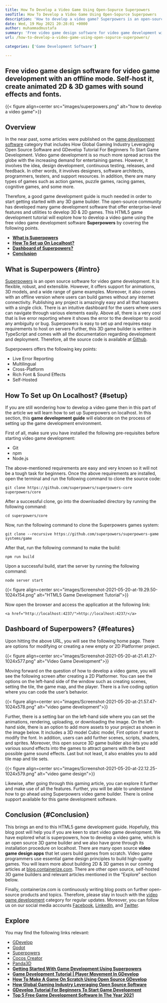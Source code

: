 ```yaml
---
title: How To Develop a Video Game Using Open-Sopurce Superpowers
seoTitle: How To Develop a Video Game Using Open-Sopurce Superpowers
description: 'How to develop a video game? Superpowers is an open-source HTML5 game development. It is cross platform and allows users to build animated 2D & 3D games.'
date: Wed, 19 May 2021 20:28:01 +0000
author: muhammadmustafa
summary: 'Free video game design software for video game development with an offline mode. Self-host it, create animated 2D &amp; 3D games with sound effects and fonts.'
url: /how-to-develop-a-video-game-using-open-sopurce-superpowers/

categories: ['Game Development Software']

---
```

## Free video game design software for video game development with an offline mode. Self-host it, create animated 2D & 3D games with sound effects and fonts.

{{< figure align=center src="images/superpowers.png" alt="how to develop a video game">}}  

## Overview

In the near past, some articles were published on the [game development software][1] category that includes How Global Gaming Industry Leveraging Open Source Software and GDevelop Tutorial For Beginners To Start Game Development. Video game development is so much more spread across the globe with the increasing demand for entertaining games. However, it involves the idea, design development, continuous testing, releases, and feedback. In other words, it involves designers, software architects, programmers, testers, and support resources. In addition, there are many types of games such as action games, puzzle games, racing games, cognitive games, and some more. 

Therefore, a good game development guide is much needed in order to start getting started with any 3D game builder. The open-source community has developed many game development software that offer enterprise-level features and utilities to develop 3D & 2D games. This HTML5 game development tutorial will explore how to develop a video game using the free video game development software **Superpowers** by covering the following points.

  * **[What is Superpowers][2]**
  * **[How To Set up On Localhost?][3]**
  * **[Dashboard of Superpowers?][4]**
  * **[Conclusion][5]**

## What is Superpowers {#intro}

[Superpowers][6] is an open source software for video game development. It is flexible, robust, and extensible. However, it offers support for animations, 3D models, and a wide range of game examples. Moreover, it also comes with an offline version where users can build games without any internet connectivity. Publishing any project is amazingly easy and all that happens with a single click. There is an intuitive dashboard for the users where users can navigate through various elements easily. Above all, there is a very cool that is live error reporting where it shows the error to the developer to avoid any ambiguity or bug. Superpowers is easy to set up and requires easy requirements to host on servers Further, this 3D game builder is written in TypeScript and comes with all the documentation regarding development and deployment. Therefore, all the source code is available at [Github][7].

Superpowers offers the following key points:

  * Live Error Reporting
  * Multilingual 
  * Cross-Platform
  * Rich Font & Sound Effects
  * Self-Hosted

## How To Set up On Localhost? {#setup}

If you are still wondering how to develop a video game then in this part of the article we will learn how to set up Superpowers on localhost. In this section, this **game development guide** will elaborate on the process of setting up the game development environment. 

First of all, make sure you have installed the following pre-requisites before starting video game development:

  * Git
  * npm
  * Node.js

The above-mentioned requirements are easy and very known so it will not be a tough task for beginners. Once the above requirements are installed, open the terminal and run the following command to clone the source code:


```
git clone https://github.com/superpowers/superpowers-core superpowers/core
```


After a successful clone, go into the downloaded directory by running the following command:


```
cd superpowers/core
```


Now, run the following command to clone the Superpowers games system:


```
git clone --recursive https://github.com/superpowers/superpowers-game systems/game
```


After that, run the following command to make the build:


```
npm run build
```


Upon a successful build, start the server by running the following command:


```
node server start
```


{{< figure align=center src="images/Screenshot-2021-05-20-at-19.29.50-1024x154.png" alt="HTML5 Game Development Tutorial">}}  

Now open the browser and access the application at the following link:


```
<a href="http://localhost:4237/">http://localhost:4237/</a>
```


## Dashboard of Superpowers? {#features}

Upon hitting the above URL, you will see the following home page. There are options for modifying or creating a new empty or 2D Platformer project.

{{< figure align=center src="images/Screenshot-2021-05-20-at-21.41.27-1024x577.png" alt="Video Game Development">}}  

Moving forward on the question of how to develop a video game, you will see the following screen after creating a 2D Platformer. You can see the options on the left-hand side of the window such as creating scenes, setting the tile, the game map, and the player. There is a live coding option where you can code the user’s behavior. 

{{< figure align=center src="images/Screenshot-2021-05-20-at-21.57.47-1024x578.png" alt="video game development">}}  

Further, there is a setting bar on the left-hand side where you can set the animations, rendering, uploading, or downloading the image. On the left-hand side, there is an option to add more assets to your project as shown in the image below. It includes a 3D model Cubic model, Fint option if want to modify the font. In addition, users can add further scenes, scripts, shaders, and sprites. Moreover, this open source 3D game builder also lets you add various sound effects into the games to attract gamers with the best possible game sound effects. Last but not least, it also enables you to add tile map and tile sets. 

{{< figure align=center src="images/Screenshot-2021-05-20-at-22.12.25-1024x579.png" alt="video game design">}}  

Likewise, after going through this gaming article, you can explore it further and make use of all the features. Further, you will be able to understand how to go ahead using Superpowers video game builder. There is online support available for this game development software.

## **Conclusion** {#Conclusion}

This brings an end to this HTML5 game development guide. Hopefully, this blog post will help you if you are keen to start video game development. We have explored what is superpowers, how to develop a video game, which is an open source 3D game builder and we also have gone through its installation procedure on localhost. There are many open source **video game design apps** that let users build games from scratch. Video game programmers use essential game design principles to build high-quality games. You will learn more about building 2D & 3D games in our coming articles at [blog.containerize.com][8]. There are other open source, self-hosted 3D game builders and relevant articles mentioned in the “Explore” section below. 

Finally, containerize.com is continuously writing blog posts on further open-source products and topics. Therefore, please stay in touch with the [video game development][9] [][10]category for regular updates. Moreover, you can follow us on our social media accounts [Facebook][11], [LinkedIn][12], and [Twitter][13].

## Explore

You may find the following links relevant:

  * [][14][GDevelop][14]
  * [][14][Godot][15]
  * [][14][Superpowers][6]
  * [][14][Cocos Creator][16]
  * [][14][Panda3D][17]
  * **[Getting Started With Game Development Using Superpowers][18]**
  * **[Game Development Tutorial | Player Movement In GDevelop][19]**
  * [**How To Make A Game On Scratch Using Open Source GDevelop**][20]
  * **[How Global Gaming Industry Leveraging Open Source Software][21]**
  * **[GDevelop Tutorial For Beginners To Start Game Development][22]**
  * [**Top 5 Free Game Development Software In The Year 2021**][23]

 [1]: https://blog.containerize.com/category/game-development-software/
 [2]: #intro
 [3]: #setup
 [4]: #features
 [5]: #Conclusion
 [6]: https://products.containerize.com/game-development-software/superpowers/
 [7]: https://github.com/superpowers/superpowers-core
 [8]: https://blog.containerize.com/
 [9]: https://products.containerize.com/game-development-software/
 [10]: https://products.containerize.com/business-intelligence/
 [11]: https://web.facebook.com/containerize
 [12]: https://www.linkedin.com/company/containerize/
 [13]: https://twitter.com/containerize_co
 [14]: https://products.containerize.com/game-development-software/gdevelop/
 [15]: https://products.containerize.com/game-development-software/godot/
 [16]: https://products.containerize.com/game-development-software/cocos-creator/
 [17]: https://products.containerize.com/game-development-software/panda3d/
 [18]: https://blog.containerize.com/game-development-software/superpowers-animation-getting-started-with-game-development/

 [19]: https://blog.containerize.com/game-development-software/game-development-tutorial-player-movement-in-gdevelop/

 [20]: https://blog.containerize.com/game-development-software/how-to-make-a-game-on-scratch-using-open-source-gdevelop/

 [21]: https://blog.containerize.com/game-development-software/how-global-gaming-market-leveraging-open-source-software/
 [22]: https://blog.containerize.com/game-development-software/game-development-tutorial-player-movement-in-gdevelop/
 [23]: https://blog.containerize.com/game-development-software/top-5-free-game-development-software-in-the-year-2021/
